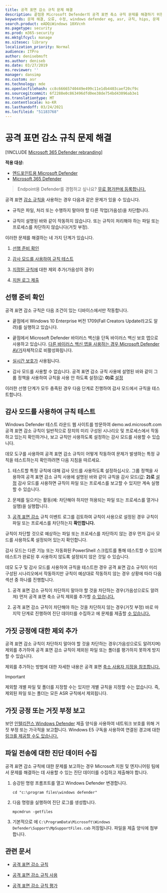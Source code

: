```yaml
---
title: 공격 표면 감소 규칙 문제 해결
description: 끝점용 Microsoft Defender의 공격 표면 축소 규칙 문제를 해결하기 위한 리소스 및 샘플 코드입니다.
keywords: 문제 해결, 오류, 수정, windows defender eg, asr, 규칙, hips, 문제 해결, 감사, 제외, 가극적, 손상된, 차단, 끝점용 Microsoft Defender, Microsoft Defender Advanced Threat Protection
search.product: eADQiWindows 10XVcnh
ms.pagetype: security
ms.prod: m365-security
ms.mktglfcycl: manage
ms.sitesec: library
localization_priority: Normal
audience: ITPro
author: denisebmsft
ms.author: deniseb
ms.date: 03/27/2019
ms.reviewer: ''
manager: dansimp
ms.custom: asr
ms.technology: mde
ms.openlocfilehash: cc8c66665740449e499c11e1db4403caef20cf9c
ms.sourcegitcommit: 6f2288e0c863496dfd0ee38de754bd43096ab3e1
ms.translationtype: MT
ms.contentlocale: ko-KR
ms.lasthandoff: 03/24/2021
ms.locfileid: "51183768"
---
```

# <a name="troubleshoot-attack-surface-reduction-rules"></a>공격 표면 감소 규칙 문제 해결

[!INCLUDE [Microsoft 365 Defender rebranding](../../includes/microsoft-defender.md)]


**적용 대상:**
- [엔드포인트용 Microsoft Defender](https://go.microsoft.com/fwlink/p/?linkid=2154037)
- [Microsoft 365 Defender](https://go.microsoft.com/fwlink/?linkid=2118804)

> Endpoint용 Defender를 경험하고 싶나요? [무료 평가판에 등록합니다.](https://www.microsoft.com/microsoft-365/windows/microsoft-defender-atp?ocid=docs-wdatp-pullalerts-abovefoldlink) 


공격 표면 [감소 규칙을](attack-surface-reduction.md) 사용하는 경우 다음과 같은 문제가 있을 수 있습니다.

- 규칙은 파일, 처리 또는 수행하지 말아야 할 다른 작업(가음성)을 차단합니다.

- 규칙이 설명된 바와 같이 작동하지 않습니다. 또는 규칙이 처리해야 하는 파일 또는 프로세스를 차단하지 않습니다(거짓 부정).

이러한 문제를 해결하는 네 가지 단계가 있습니다.

1. [선행 준비 확인](#confirm-prerequisites)

2. [감사 모드를 사용하여 규칙 테스트](#use-audit-mode-to-test-the-rule)

3. [지정된 규칙에](#add-exclusions-for-a-false-positive) 대한 제외 추가(가음성의 경우)

4. [지원 로그 제출](#collect-diagnostic-data-for-file-submissions)

## <a name="confirm-prerequisites"></a>선행 준비 확인

공격 표면 감소 규칙은 다음 조건이 있는 디바이스에서만 작동합니다.

- 끝점에서 Windows 10 Enterprise 버전 1709(Fall Creators Update라고도 알려)를 실행하고 있습니다.

- 끝점에서 Microsoft Defender 바이러스 백신을 단독 바이러스 백신 보호 앱으로 사용하고 있습니다. [다른 바이러스 백신 앱을 사용하는 경우 Microsoft Defender AV가](https://docs.microsoft.com/windows/security/threat-protection/microsoft-defender-antivirus/microsoft-defender-antivirus-compatibility)자체적으로 비활성화됩니다.

- [실시간 보호가](https://docs.microsoft.com/windows/security/threat-protection/microsoft-defender-antivirus/configure-real-time-protection-microsoft-defender-antivirus) 사용됩니다.

- 감사 모드를 사용할 수 없습니다. 공격 표면 감소 규칙  사용에 설명된 바와 같이 그룹 정책을 사용하여 규칙을 사용 안 하도록 설정(값: **0)로** [설정](enable-attack-surface-reduction.md)

이러한 선행 단계가 모두 충족된 경우 다음 단계로 진행하여 감사 모드에서 규칙을 테스트합니다.

## <a name="use-audit-mode-to-test-the-rule"></a>감사 모드를 사용하여 규칙 테스트

Windows Defender 테스트 라운드 웹 사이트를 방문하여 demo.wd.microsoft.com 공격 표면 감소 규칙이 일반적으로 장치의 미리 구성된 시나리오 및 프로세스에서 작동하고 있는지 확인하거나, 보고 규칙만 사용하도록 설정하는 감사 모드를 사용할 수 있습니다. [](https://demo.wd.microsoft.com?ocid=cx-wddocs-testground)

데모 도구를 [](evaluate-attack-surface-reduction.md) 사용하여 공격 표면 감소 규칙이 어떻게 작동하여 문제가 발생하는 특정 규칙을 테스트하는지 확인하려면 다음 지침을 따르세요.

1. 테스트할 특정 규칙에 대해 감사 모드를 사용하도록 설정하십시오. 그룹 정책을 사용하여 공격  표면 감소 규칙 사용에 설명된 바와 같이 규칙을 감사 모드(값: **2)로** [설정](enable-attack-surface-reduction.md) 감사 모드를 사용하면 규칙이 파일 또는 프로세스를 보고할 수 있지만 계속 실행할 수 있습니다.

2. 문제를 일으키는 활동(예: 차단해야 하지만 허용되는 파일 또는 프로세스를 열거나 실행)을 실행합니다.

3. [공격 표면 감소](attack-surface-reduction.md) 규칙 이벤트 로그를 검토하여 규칙이 사용으로 설정된 경우 규칙이 파일 또는 프로세스를 차단하는지 **확인합니다.**

규칙이 차단할 것으로 예상하는 파일 또는 프로세스를 차단하지 않는 경우 먼저 감사 모드를 사용하도록 설정되어 있는지 확인합니다.

감사 모드는 다른 기능 또는 자동화된 PowerShell 스크립트를 통해 테스트할 수 있으며 테스트가 완료된 후 사용하지 않도록 설정되지 않은 것일 수 있습니다.

데모 도구 및 감사 모드를 사용하여 규칙을 테스트한 경우 공격 표면 감소 규칙이 미리 구성된 시나리오에서 작동하지만 규칙이 예상대로 작동하지 않는 경우 상황에 따라 다음 섹션 중 하나를 진행합니다.

1. 공격 표면 감소 규칙이 차단하지 말아야 할 것을 차단하는 경우(가음성으로도 알려져) 먼저 공격 표면 축소 규칙 제외를 추가할 [수 있습니다.](#add-exclusions-for-a-false-positive)

2. 공격 표면 감소 규칙이 차단해야 하는 것을 차단하지 않는 경우(거짓 부정) 바로 마지막 단계로 진행하여 진단 데이터를 수집하고 에 문제를 제출할 [수 있습니다.](#collect-diagnostic-data-for-file-submissions)

## <a name="add-exclusions-for-a-false-positive"></a>가짓 긍정에 대한 제외 추가

공격 표면 감소 규칙이 차단하지 말아야 할 것을 차단하는 경우(가음성으로도 알려지며) 제외를 추가하여 공격 표면 감소 규칙이 제외된 파일 또는 폴더를 평가하지 못하게 방지할 수 있습니다.

제외를 추가하는 방법에 대한 자세한 내용은 공격 표면 [축소 사용자 지정을 참조합니다.](customize-attack-surface-reduction.md)

>[!IMPORTANT]
>제외할 개별 파일 및 폴더를 지정할 수는 있지만 개별 규칙을 지정할 수는 없습니다.
>즉, 제외된 파일 또는 폴더는 모든 ASR 규칙에서 제외됩니다.

## <a name="report-a-false-positive-or-false-negative"></a>가짓 긍정 또는 거짓 부정 보고

보안 [인텔리전스 Windows Defender](https://www.microsoft.com/wdsi/filesubmission) 제출 양식을 사용하여 네트워크 보호를 위해 거짓 부정 또는 가극적을 보고합니다. Windows E5 구독을 사용하여 연결된 경고에 대한 [링크를 제공할 수도 있습니다.](alerts-queue.md)

## <a name="collect-diagnostic-data-for-file-submissions"></a>파일 전송에 대한 진단 데이터 수집

공격 표면 감소 규칙에 대한 문제를 보고하는 경우 Microsoft 지원 및 엔지니어링 팀에서 문제를 해결하는 데 사용할 수 있는 진단 데이터를 수집하고 제출해야 합니다.

1. 승강된 명령 프롬프트를 열고 Windows Defender 변경합니다.

   ```console
   cd "c:\program files\windows defender"
   ```

2. 다음 명령을 실행하여 진단 로그를 생성합니다.

   ```console
   mpcmdrun -getfiles
   ```

3. 기본적으로 에 `C:\ProgramData\Microsoft\Windows Defender\Support\MpSupportFiles.cab` 저장됩니다. 파일을 제출 양식에 첨부합니다.

## <a name="related-articles"></a>관련 문서

- [공격 표면 감소 규칙](attack-surface-reduction.md)

- [공격 표면 감소 규칙 사용](enable-attack-surface-reduction.md)

- [공격 표면 감소 규칙 평가](evaluate-attack-surface-reduction.md)
